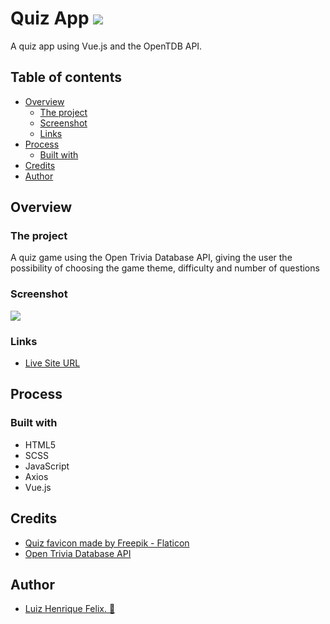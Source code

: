 # Quiz App ![](https://img.shields.io/github/license/luizhf42/quiz-app?style=for-the-badge)

A quiz app using Vue.js and the OpenTDB API.

## Table of contents

- [Overview](#overview)
  - [The project](#the-project)
  - [Screenshot](#screenshot)
  - [Links](#links)
- [Process](#process)
  - [Built with](#built-with)
- [Credits](#credits)
- [Author](#author)

## Overview

### The project

A quiz game using the Open Trivia Database API, giving the user the possibility of choosing the game theme, difficulty and number of questions

### Screenshot

![](./src/assets/screenshot.png)

### Links

- [Live Site URL](https://quiz-app-luizhf42.vercel.app/)

## Process

### Built with

- HTML5
- SCSS
- JavaScript
- Axios
- Vue.js

## Credits

- <a href="https://www.flaticon.com/free-icons/quiz">Quiz favicon made by Freepik - Flaticon</a>
- <a href="https://opentdb.com/api_config.php">Open Trivia Database API</a>

## Author

- [Luiz Henrique Felix. 🐢](https://www.linkedin.com/in/luiz-henrique-felix)

